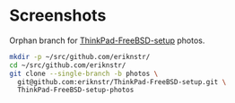 # Screenshots

Orphan branch for [ThinkPad-FreeBSD-setup](https://github.com/eriknstr/ThinkPad-FreeBSD-setup) photos.

```sh
mkdir -p ~/src/github.com/eriknstr/
cd ~/src/github.com/eriknstr/
git clone --single-branch -b photos \
  git@github.com:eriknstr/ThinkPad-FreeBSD-setup.git \
  ThinkPad-FreeBSD-setup-photos
```
